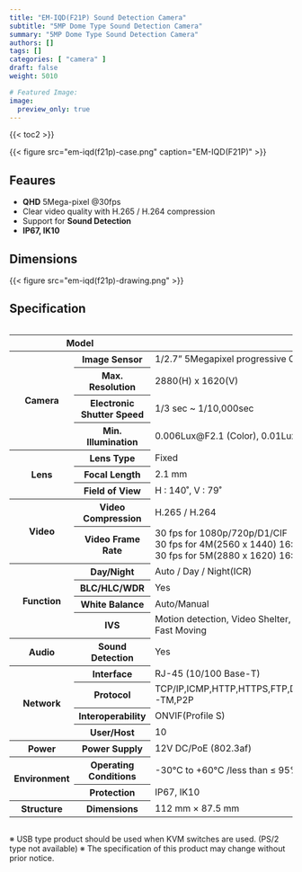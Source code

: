 ```yaml
---
title: "EM-IQD(F21P) Sound Detection Camera"
subtitle: "5MP Dome Type Sound Detection Camera"
summary: "5MP Dome Type Sound Detection Camera"
authors: []
tags: []
categories: [ "camera" ]
draft: false
weight: 5010

# Featured Image:
image:
  preview_only: true
---
```


{{< toc2 >}}

<div class="container">
<div class="row justify-content-center align-items-center">
<div class="col-sm-6">

{{< figure src="em-iqd(f21p)-case.png" caption="EM-IQD(F21P)" >}}

</div>
</div>
</div>

<div class="container">
<div class="row justify-content-center">
<div class="col-sm-6 pl-0">

## Feaures

- **QHD** 5Mega-pixel @30fps
- Clear video quality with H.265 / H.264 compression
- Support for **Sound Detection**
- **IP67, IK10**


</div>
<div class="col-sm-6 pl-0">

## Dimensions

{{< figure src="em-iqd(f21p)-drawing.png" >}}

</div>
</div>
</div>

## Specification

<div style="overflow-x: auto">
<table class="spec">
<thead>
<tr>
<th colspan="2">Model</th>
<th>EM-IQD(F21P)</th>
</tr>
</thead>
<tbody>
<tr>
<th rowspan="4">Camera</th>
<th>Image Sensor</th>
<td>1/2.7” 5Megapixel progressive CMOS</td>
</tr>
<tr>
<th>Max. Resolution</th>
<td>2880(H) x 1620(V)</td>
</tr>
<tr>
<th>Electronic Shutter Speed</th>
<td>1/3 sec ~ 1/10,000sec</td>
</tr>
<tr>
<th>Min. Illumination</th>
<td>0.006Lux@F2.1 (Color), 0.01Lux@F2.1 (B/W)</td>
</tr>
<tr>
<th rowspan="3">Lens</th>
<th>Lens Type</th>
<td>Fixed</td>
</tr>
<tr>
<th>Focal Length</th>
<td>2.1 mm</td>
</tr>
<tr>
<th>Field of View</th>
<td>H : 140˚, V : 79˚</td>
</tr>
<tr>
<th rowspan="2">Video</th>
<th>Video Compression</th>
<td>H.265 / H.264</td>
</tr>
<tr>
<th>Video Frame Rate</th>
<td>30 fps for 1080p/720p/D1/CIF<br>30 fps for 4M(2560 x 1440) 16:9<br>30 fps for 5M(2880 x 1620) 16:9</td>
</tr>
<th rowspan="4">Function</th>
<th>Day/Night</th>
<td>Auto / Day / Night(ICR)</td>
</tr>
<tr>
<th>BLC/HLC/WDR</th>
<td>Yes</td>
</tr>
<tr>
<th>White Balance</th>
<td>Auto/Manual</td>
</tr>
<tr>
<th>IVS</th>
<td>Motion detection, Video Shelter, Line Crossing, Area Intrusion, Region Entrance, Region Exiting, Fast Moving</td>
</tr>
<tr>
<th>Audio</th>
<th>Sound Detection</th>
<td>Yes</td>
</tr>
<th rowspan="4">Network</th>
<th>Interface</th>
<td>RJ-45 (10/100 Base-T)</td>
</tr>
<tr>
<th>Protocol</th>
<td>TCP/IP,ICMP,HTTP,HTTPS,FTP,DHCP,DNS,DDNS,RTP,RTSP,RTCP,NTP,IGMP,UPnP,SMTP,UPnP-TM,P2P</td>
</tr>
<tr>
<th>Interoperability</th>
<td>ONVIF(Profile S)</td>
</tr>
<tr>
<th>User/Host</th>
<td>10</td>
</tr>
<th rowspan>Power</th>
<th>Power Supply</th>
<td>12V DC/PoE (802.3af)</td>
</tr>
<th rowspan="2">Environment</th>
<th>Operating Conditions</th>
<td>-30°C to +60°C /less than ≤ 95% RH</td>
</tr>
<tr>
<th>Protection</th>
<td>IP67, IK10</td>
</tr>
<th rowspan>Structure</th>
<th>Dimensions</th>
<td>112 mm × 87.5 mm</td>
</tr>
</tbody>
</table>
</div>

※ USB type product should be used when KVM switches are used. (PS/2 type not available)
※ The specification of this product may change without prior notice.
